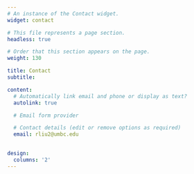 ```yaml
---
# An instance of the Contact widget.
widget: contact

# This file represents a page section.
headless: true

# Order that this section appears on the page.
weight: 130

title: Contact
subtitle:

content:
  # Automatically link email and phone or display as text?
  autolink: true

  # Email form provider

  # Contact details (edit or remove options as required)
  email: rliu2@umbc.edu
  

design:
  columns: '2'
---
```

